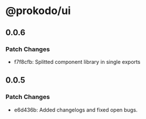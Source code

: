# @prokodo/ui

## 0.0.6

### Patch Changes

- f7f8cfb: Splitted component library in single exports

## 0.0.5

### Patch Changes

- e6d436b: Added changelogs and fixed open bugs.
